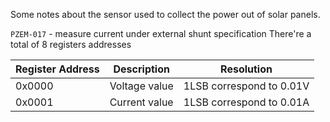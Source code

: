 Some notes about the sensor used to collect the power out of solar panels.

`PZEM-017` - measure current under external shunt specification
There're a total of 8 registers addresses

| Register Address | Description | Resolution
| --- | --- | --- |
| 0x0000 | Voltage value | 1LSB correspond to 0.01V
| 0x0001 | Current value | 1LSB correspond to 0.01A


 
